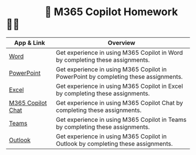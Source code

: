 

 <h1>&nbsp;&nbsp;&nbsp;&nbsp;&nbsp;&nbsp;&nbsp;&nbsp;&nbsp;&nbsp;&nbsp;&nbsp;&nbsp;&nbsp;&nbsp;&nbsp;🤖 M365 Copilot Homework 🧑‍🎓</h1>

| App & Link | Overview |
|-----|----------|
| [Word](https://github.com/mortenhansenDK/M365CopilotHomework/blob/main/Homework/word) | Get experience in using M365 Copilot in Word by completing these assignments. |
| [PowerPoint](https://github.com/mortenhansenDK/M365CopilotHomework/blob/main/PowerPoint/readme.md) | Get experience in using M365 Copilot in PowerPoint by completing these assignments. |
| [Excel](https://github.com/mortenhansenDK/M365CopilotHomework/blob/main/Excel/readme.md) | Get experience in using M365 Copilot in Excel by completing these assignments. |
| [M365 Copilot Chat](https://github.com/mortenhansenDK/M365CopilotHomework/blob/main/Excel/readme.md) | Get experience in using M365 Copilot Chat by completing these assignments. |
| [Teams](https://github.com/mortenhansenDK/M365CopilotHomework/blob/main/Excel/readme.md) | Get experience in using M365 Copilot in Teams by completing these assignments. |
| [Outlook](https://github.com/mortenhansenDK/M365CopilotHomework/blob/main/Excel/readme.md) | Get experience in using M365 Copilot in Outlook by completing these assignments. |
